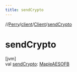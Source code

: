 ```yaml
---
title: sendCrypto
---
```

//[Perry](../../../index.html)/[client](../index.html)/[Client](index.html)/[sendCrypto](send-crypto.html)



# sendCrypto



[jvm]\
val [sendCrypto](send-crypto.html): [MapleAESOFB](../../tools/-maple-a-e-s-o-f-b/index.html)




